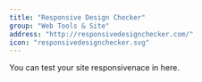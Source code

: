 ```yaml
---
title: "Responsive Design Checker"
group: "Web Tools & Site"
address: "http://responsivedesignchecker.com/"
icon: "responsivedesignchecker.svg"
---
```


You can test your site responsivenace in here.